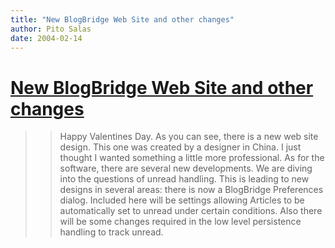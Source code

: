 ```yaml
---
title: "New BlogBridge Web Site and other changes"
author: Pito Salas
date: 2004-02-14
---
```

# [New BlogBridge Web Site and other changes](None)



>>

>> Happy Valentines Day. As you can see, there is a new web site design. This
one was created by a designer in China. I just thought I wanted something a
little more professional. As for the software, there are several new
developments. We are diving into the questions of unread handling. This is
leading to new designs in several areas: there is now a BlogBridge Preferences
dialog. Included here will be settings allowing Articles to be automatically
set to unread under certain conditions. Also there will be some changes
required in the low level persistence handling to track unread.


